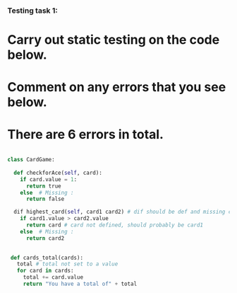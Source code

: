 ### Testing task 1:

# Carry out static testing on the code below.
# Comment on any errors that you see below.
# There are 6 errors in total. 

```python

class CardGame:
  
  def checkforAce(self, card):
    if card.value = 1:
      return true
    else  # Missing :
      return false

  dif highest_card(self, card1 card2) # dif should be def and missing comma between card1 and card2
    if card1.value > card2.value
      return card # card not defined, should probably be card1
    else  # Missing :
      return card2
 

 def cards_total(cards):
   total # total not set to a value
   for card in cards:
     total += card.value
     return "You have a total of" + total


```
